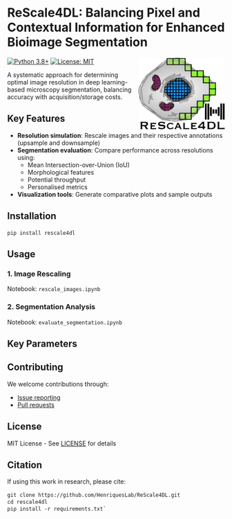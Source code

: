 # ReScale4DL: Balancing Pixel and Contextual Information for Enhanced Bioimage Segmentation

[![Python 3.8+](https://img.shields.io/badge/python-3.8+-blue.svg)](https://www.python.org/downloads/)
[![License: MIT](https://img.shields.io/badge/License-MIT-yellow.svg)](https://opensource.org/licenses/MIT)
<img src="https://raw.githubusercontent.com/HenriquesLab/ReScale4DL/refs/heads/main/.github/logo.png?token=GHSAT0AAAAAAC5PYSXBD65GVB3HMVLFOUDGZ7S7V3A" align="right" width="200"/>

A systematic approach for determining optimal image resolution in deep learning-based microscopy segmentation, balancing accuracy with acquisition/storage costs.

## Key Features
- **Resolution simulation**: Rescale images and their respective annotations (upsample and downsample)
- **Segmentation evaluation**: Compare performance across resolutions using:
  - Mean Intersection-over-Union (IoU)
  - Morphological features
  - Potential throughput
  - Personalised metrics
- **Visualization tools**: Generate comparative plots and sample outputs

## Installation

```terminal
pip install rescale4dl
```


## Usage

### 1. Image Rescaling
Notebook: `rescale_images.ipynb`

### 2. Segmentation Analysis 
Notebook: `evaluate_segmentation.ipynb`


## Key Parameters


## Contributing
We welcome contributions through:
- [Issue reporting](https://github.com/HenriquesLab/ReScale4D/issues)
- [Pull requests](https://github.com/HenriquesLab/ReScale4D/pulls)

## License
MIT License - See [LICENSE](LICENSE) for details

## Citation
If using this work in research, please cite:




```terminal
git clone https://github.com/HenriquesLab/ReScale4DL.git
cd rescale4dl
pip install -r requirements.txt`
```
